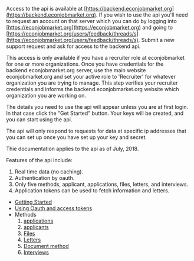 Access to the api is available at [https://backend.econjobmarket.org](https://backend.econjobmarket.org).  If you wish to use the api you'll need to request an account on that server which you can do by logging into [https://econjobmarket.org](https://econjobmarket.org) and going to [https://econjobmarket.org/users/feedback/threads/s](https://econjobmarket.org/users/feedback/threads/s).  Submit a new support request and ask for access to the backend api.  

This access is only available if you have a recruiter role at econjobmarket for one or more organizations. Once you have credentials for the backend.econjobmarket.org server, use the main website econjobmarket.org and set your active role to 'Recruiter' for whatever organization you are trying to manage.  This step verifies your recruiter credentials and informs the backend.econjobmarket.org website which organization you are working on.

The details you need to use the api will appear unless you are at first login.  In that case click the "Get Started" button.  Your keys will be created, and you can start using the api.

The api will only respond to requests for data at specific ip addresses that you can set up once you have set up your key and secret.

Thie documentation applies to the api as of July, 2018.  

Features of the api include:

1. Real time data (no caching).
2. Authentication by oauth.
3. Only five methods, applicant, applications, files, letters, and interviews.
4. Application tokens can be used to fetch information and letters.  

- [Getting Started](/docs/api/Getting-Started.1.md)
- [Using Oauth and access tokens](Authentication-and-Access-Tokens.2.md)
- Methods
  1. [applications](Application-Method.3.md)
  2. [applicants](Applicant-Method.4.md)
  3. [Files](Files-Method.5.md)
  4. [Letters](Recommendation-Letters.6.md)
  6. [Document method](Document-Method.7.md)
  5. [Interviews](Interviews.8.md)
